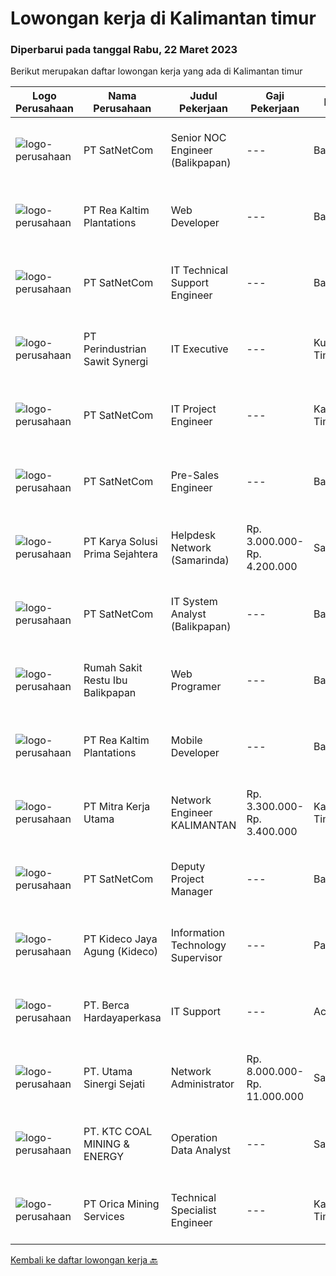 
  # Lowongan kerja di Kalimantan timur

  ### Diperbarui pada tanggal Rabu, 22 Maret 2023

  Berikut merupakan daftar lowongan kerja yang ada di Kalimantan timur

  |Logo Perusahaan | Nama Perusahaan | Judul Pekerjaan | Gaji Pekerjaan | Lokasi | Deskripsi | Tanggal diunggah | Pranala |
  | -------------- | --------------- | --------------- | --------- | --------- | -------------- | ------- | ----------- |
  |![logo-perusahaan](https://image-service-cdn.seek.com.au/6108f58b8d52b8e5523830ee4b11d6074377e515/ee4dce1061f3f616224767ad58cb2fc751b8d2dc)|PT SatNetCom|Senior NOC Engineer (Balikpapan)|---|Balikpapan|Skills: Excellent knowledge of wireless networking, TCP/IP Protocol, LANs, routers, switches, and server/client both practical and theory. Good...|Selasa, 21 Maret 2023|https://www.jobstreet.co.id/id/job/senior-noc-engineer-balikpapan-4250570?token=0~0e1c345c-598b-45c0-a722-6fdbb1238754&sectionRank=1&jobId=jobstreet-id-job-4250570|
|![logo-perusahaan](https://image-service-cdn.seek.com.au/e689fceffebbf3fd4019d3273a1f41dc66088fcf/ee4dce1061f3f616224767ad58cb2fc751b8d2dc)|PT Rea Kaltim Plantations|Web Developer|---|Balikpapan|Uraian Pekerjaan :  Melakukan coding/programming aplikasi web mencakup front-end, back-end, beserta dengan integrasinya. Melakukan coding/programming...|Minggu, 19 Maret 2023|https://www.jobstreet.co.id/id/job/web-developer-4248936?token=0~0e1c345c-598b-45c0-a722-6fdbb1238754&sectionRank=2&jobId=jobstreet-id-job-4248936|
|![logo-perusahaan](https://image-service-cdn.seek.com.au/6108f58b8d52b8e5523830ee4b11d6074377e515/ee4dce1061f3f616224767ad58cb2fc751b8d2dc)|PT SatNetCom|IT Technical Support Engineer|---|Balikpapan|Skill and Requirements: Maximum 30 Years Old D3 or S1 Computer or Electrical Engineering Experience with VSAT is highly Preferred Have good knowledge...|Rabu, 15 Maret 2023|https://www.jobstreet.co.id/id/job/it-technical-support-engineer-4262824?token=0~0e1c345c-598b-45c0-a722-6fdbb1238754&sectionRank=3&jobId=jobstreet-id-job-4262824|
|![logo-perusahaan](https://image-service-cdn.seek.com.au/9dafd74edff88adf1ce0cf5861a1d089d374063d/ee4dce1061f3f616224767ad58cb2fc751b8d2dc)|PT Perindustrian Sawit Synergi|IT Executive|---|Kutai Timur|Role and Responsibilities Receive, prioritize, and resolve requests for IT assistance. Recommend purchasing IT hardware, software and other things...|Rabu, 15 Maret 2023|https://www.jobstreet.co.id/id/job/it-executive-5317235/origin/my?token=0~0e1c345c-598b-45c0-a722-6fdbb1238754&sectionRank=4&jobId=jobstreet-my-job-5317235|
|![logo-perusahaan](https://image-service-cdn.seek.com.au/6108f58b8d52b8e5523830ee4b11d6074377e515/ee4dce1061f3f616224767ad58cb2fc751b8d2dc)|PT SatNetCom|IT Project Engineer|---|Kalimantan Timur|Skills: Good Knowledge about IT System Good Knowledge of wire/wireless computer networking Good Knowledge about Electronic and Electrical System Good...|Rabu, 15 Maret 2023|https://www.jobstreet.co.id/id/job/it-project-engineer-4250808?token=0~0e1c345c-598b-45c0-a722-6fdbb1238754&sectionRank=5&jobId=jobstreet-id-job-4250808|
|![logo-perusahaan](https://image-service-cdn.seek.com.au/6108f58b8d52b8e5523830ee4b11d6074377e515/ee4dce1061f3f616224767ad58cb2fc751b8d2dc)|PT SatNetCom|Pre-Sales Engineer|---|Balikpapan|Education background IT, Electronic D3/S1 Working experience minimum 1 year as Presales, Solution Sales, Product Sales. Fluent in English (speaking...|Rabu, 15 Maret 2023|https://www.jobstreet.co.id/id/job/pre-sales-engineer-4262733?token=0~0e1c345c-598b-45c0-a722-6fdbb1238754&sectionRank=6&jobId=jobstreet-id-job-4262733|
|![logo-perusahaan](https://image-service-cdn.seek.com.au/bb0f2c313297f2db3d497466b95d7da85644edc0/ee4dce1061f3f616224767ad58cb2fc751b8d2dc)|PT Karya Solusi Prima Sejahtera|Helpdesk Network (Samarinda)|Rp. 3.000.000-Rp. 4.200.000|Samarinda|KUALIFIKASIPendidikan diutamakan D3/S1 jurusan Teknik Telekomunikasi dan Teknik InformatikaKompetensi Nonteknis: Mampu berkomunikasi dengan baik dan...|Senin, 13 Maret 2023|https://www.jobstreet.co.id/id/job/helpdesk-network-samarinda-4260207?token=0~0e1c345c-598b-45c0-a722-6fdbb1238754&sectionRank=7&jobId=jobstreet-id-job-4260207|
|![logo-perusahaan](https://image-service-cdn.seek.com.au/6108f58b8d52b8e5523830ee4b11d6074377e515/ee4dce1061f3f616224767ad58cb2fc751b8d2dc)|PT SatNetCom|IT System Analyst (Balikpapan)|---|Balikpapan|Job BriefWe are looking for a IT System Analyst for Analyzing our customer requirements, implement our products and doing quality testing for our...|Sabtu, 11 Maret 2023|https://www.jobstreet.co.id/id/job/it-system-analyst-balikpapan-4238955?token=0~0e1c345c-598b-45c0-a722-6fdbb1238754&sectionRank=8&jobId=jobstreet-id-job-4238955|
|![logo-perusahaan](https://i.ibb.co/sqvTCh9/112815900-stock-vector-no-image-available-icon-flat-vector.webp)|Rumah Sakit Restu Ibu Balikpapan|Web Programer|---|Balikpapan|Kualifikasi: S1/D3 Teknik Informatika/Manajemen Informatika/Sistem Informatika Berpengalaman 1 tahun sebagai Programmer/Developer (Lulusan baru...|Selasa, 14 Maret 2023|https://www.jobstreet.co.id/id/job/web-programer-4261453?token=0~0e1c345c-598b-45c0-a722-6fdbb1238754&sectionRank=9&jobId=jobstreet-id-job-4261453|
|![logo-perusahaan](https://image-service-cdn.seek.com.au/fea7ad6f93d59645d16dc01d0131e08380031828/ee4dce1061f3f616224767ad58cb2fc751b8d2dc)|PT Rea Kaltim Plantations|Mobile Developer|---|Balikpapan|Uraian Pekerjaan : Melakukan coding/programming aplikasi mobile mencakup front-end, back-end, beserta dengan integrasinya. Melakukan...|Selasa, 14 Maret 2023|https://www.jobstreet.co.id/id/job/mobile-developer-4240317?token=0~0e1c345c-598b-45c0-a722-6fdbb1238754&sectionRank=10&jobId=jobstreet-id-job-4240317|
|![logo-perusahaan](https://image-service-cdn.seek.com.au/007ca4dc2a39844c308d47d1a7523478c233f0b2/ee4dce1061f3f616224767ad58cb2fc751b8d2dc)|PT Mitra Kerja Utama|Network Engineer KALIMANTAN|Rp. 3.300.000-Rp. 3.400.000|Kalimantan Timur|Deskripsi pekerjaan:1. Melakukan aktivitas instalasi dan aktivasi kepada pelanggan2. Memberikan dukungan teknis kepada pelanggan melalui pemecahan...|Senin, 06 Maret 2023|https://www.jobstreet.co.id/id/job/network-engineer-kalimantan-4249534?token=0~0e1c345c-598b-45c0-a722-6fdbb1238754&sectionRank=11&jobId=jobstreet-id-job-4249534|
|![logo-perusahaan](https://image-service-cdn.seek.com.au/6108f58b8d52b8e5523830ee4b11d6074377e515/ee4dce1061f3f616224767ad58cb2fc751b8d2dc)|PT SatNetCom|Deputy Project Manager|---|Balikpapan|Education background IT, Electronic D3/S1.                                                                          Fluent in English (speaking and...|Minggu, 05 Maret 2023|https://www.jobstreet.co.id/id/job/deputy-project-manager-4239214?token=0~0e1c345c-598b-45c0-a722-6fdbb1238754&sectionRank=12&jobId=jobstreet-id-job-4239214|
|![logo-perusahaan](https://image-service-cdn.seek.com.au/c459a3197888e61ec2ebe86d307dcce37e2b470f/ee4dce1061f3f616224767ad58cb2fc751b8d2dc)|PT Kideco Jaya Agung (Kideco)|Information Technology Supervisor|---|Paser|Requirements: Minimum Associate Degree (D3), major in Informatics Engineering, Electrical Engineering GPA min 3.3 Minimum 4 year’s experience in...|Rabu, 01 Maret 2023|https://www.jobstreet.co.id/id/job/information-technology-supervisor-4244610?token=0~0e1c345c-598b-45c0-a722-6fdbb1238754&sectionRank=13&jobId=jobstreet-id-job-4244610|
|![logo-perusahaan](https://image-service-cdn.seek.com.au/6a76252207cfed561e664c874d4631f4aefd8409/ee4dce1061f3f616224767ad58cb2fc751b8d2dc)|PT. Berca Hardayaperkasa|IT Support|---|Aceh|Responsibilities: Analyzing, troubleshooting, and installation to several areas including desktop hardware, operating systems (Windows 7/8/10),...|Senin, 27 Februari 2023|https://www.jobstreet.co.id/id/job/it-support-4240563?token=0~0e1c345c-598b-45c0-a722-6fdbb1238754&sectionRank=14&jobId=jobstreet-id-job-4240563|
|![logo-perusahaan](https://image-service-cdn.seek.com.au/ac251864ed155ffbbc8c2ab7688b95561ab3a331/ee4dce1061f3f616224767ad58cb2fc751b8d2dc)|PT. Utama Sinergi Sejati|Network Administrator|Rp. 8.000.000-Rp. 11.000.000|Samarinda|Deskripsi Pekerjaan Mengkonfigurasi perangkat network di field, Manage Router dan Switch Mendampingi dan mengecek proses Instalasi telekomunikasi...|Selasa, 28 Februari 2023|https://www.jobstreet.co.id/id/job/network-administrator-4242703?token=0~0e1c345c-598b-45c0-a722-6fdbb1238754&sectionRank=15&jobId=jobstreet-id-job-4242703|
|![logo-perusahaan](https://image-service-cdn.seek.com.au/5cb0c40fbccc1832140df8a9707f6fcac95e7344/ee4dce1061f3f616224767ad58cb2fc751b8d2dc)|PT. KTC COAL MINING & ENERGY|Operation Data Analyst|---|Samarinda|Job Description: Coordinating collection and consolidating of data Conduct data cleaning and vetting, check and verify data to ensure data input is...|Rabu, 22 Februari 2023|https://www.jobstreet.co.id/id/job/operation-data-analyst-4235236?token=0~0e1c345c-598b-45c0-a722-6fdbb1238754&sectionRank=16&jobId=jobstreet-id-job-4235236|
|![logo-perusahaan](https://image-service-cdn.seek.com.au/aba35005a12f86859a3cee33a87aaf38c3821b9e/ee4dce1061f3f616224767ad58cb2fc751b8d2dc)|PT Orica Mining Services|Technical Specialist Engineer|---|Kalimantan Timur|About GroundProbeWe are GroundProbe, a global technology leader specialising in real-time solutions for measuring and monitoring geohazards. For 20...|Selasa, 21 Maret 2023|https://www.jobstreet.co.id/id/job/technical-specialist-engineer-1035175642?token=0~0e1c345c-598b-45c0-a722-6fdbb1238754&sectionRank=17&jobId=jobstreet-id-job-1035175642|


  [Kembali ke daftar lowongan kerja 🔙](../README.md#daftar-lowongan-kerja)
  